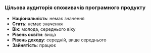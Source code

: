 ### Цільова аудиторія споживачів програмного продукту

- **Національність**: немає значення
- **Стать**: немає значення
- **Вік**: молода, середнього віку
- **Рівень освіти**: вища
- **Рівень доходу**: середній, вище середнього
- **Зайнятість**: працює
